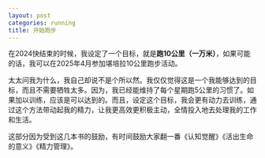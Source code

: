 ```yaml
---
layout: post
categories: running
title: 开始跑步
---
```


在2024快结束的时候，我设定了一个目标，就是**跑10公里（一万米）**，如果可能的话，我可以在2025年4月参加堪培拉10公里跑步活动。

太太问我为什么，我自己却说不是个所以然。我仅仅觉得这是一个我能够达到的目标，而且不需要牺牲太多。因为，我已经能维持了每个星期跑5公里的习惯了。如果加以训练，应该是可以达到的。而且，设定这个目标，我会更有动力去训练，通过这个方法带动起我的精力，让我更高效更积极主动，全情投入地去处理我的工作和生活。

这部分因为受到这几本书的鼓励，有时间鼓励大家翻一番《认知觉醒》《活出生命的意义》《精力管理》。
<!--stackedit_data:
eyJoaXN0b3J5IjpbMTQ0MzkxOTA0OCwtMTY2MzU5Nzc4OCwxOT
MyMTEyMjMyXX0=
-->